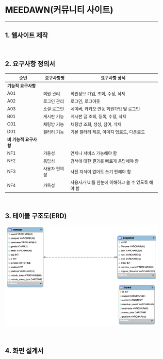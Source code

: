 # MEEDAWN(커뮤니티 사이트)

<hr/>

## 1. 웹사이트 제작

​                  

## 2. 요구사항 정의서

| **순번**                | **요구사항명** | **요구사항  상세**                                 |
| ----------------------- | -------------- | -------------------------------------------------- |
| **기능적 요구사항**     |                |                                                    |
| A01                     | 회원 관리      | 회원정보 가입, 조회, 수정, 삭제                    |
| A02                     | 로그인 관리    | 로그인, 로그아웃                                   |
| A03                     | 소셜 로그인    | 네이버, 카카오 연동 회원가입 및 로그인             |
| B01                     | 게시판 기능    | 게시판 글 조회, 등록, 수정, 삭제                   |
| C01                     | 채팅방 기능    | 채팅방 조회, 생성, 참여, 삭제                      |
| D01                     | 갤러리 기능    | 기본 갤러리 제공, 이미지 업로드, 다운로드          |
| **비  기능적 요구사항** |                |                                                    |
| NF1                     | 가용성         | 언제나 서비스 가능해야 함                          |
| NF2                     | 응답성         | 검색에 대한 결과를 빠르게 응답해야 함              |
| NF3                     | 사용자 편의성  | 사전 지식이 없어도 쓰기 편해야 함                  |
| NF4                     | 가독성         | 사용자가 UI를 한눈에 이해하고 쓸 수 있도록 해야 함 |

​               

## 3. 테이블 구조도(ERD)

<img src="readMe.assets/image-20220624143022065.png" alt="image-20220624143022065"  />

​                                

## 4. 화면 설계서

